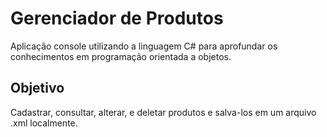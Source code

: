 # Gerenciador de Produtos

Aplicação console utilizando a linguagem C# para aprofundar os conhecimentos em programação orientada a objetos.
## Objetivo

Cadastrar, consultar, alterar, e deletar produtos e salva-los em um arquivo .xml localmente.
